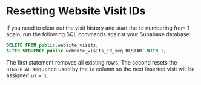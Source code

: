 # Resetting Website Visit IDs

If you need to clear out the visit history and start the `id` numbering from 1 again, run the following SQL commands against your Supabase database:

```sql
DELETE FROM public.website_visits;
ALTER SEQUENCE public.website_visits_id_seq RESTART WITH 1;
```

The first statement removes all existing rows. The second resets the `BIGSERIAL` sequence used by the `id` column so the next inserted visit will be assigned `id = 1`.
